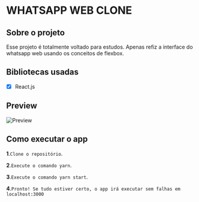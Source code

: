 # WHATSAPP WEB CLONE

## Sobre o projeto

Esse projeto é totalmente voltado para estudos. Apenas refiz a interface do whatsapp web usando os conceitos de flexbox.

## Bibliotecas usadas

- [x] React.js

## Preview

![Preview](https://i.imgur.com/zyfOFJw.png?1)

## Como executar o app

**1**.```Clone o repositório```.

**2**.```Execute o comando yarn```.

**3**.```Execute o comando yarn start```.

**4**.```Pronto! Se tudo estiver certo, o app irá executar sem falhas em localhost:3000```
